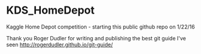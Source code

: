 # KDS_HomeDepot
Kaggle Home Depot competition - starting this public github repo on 1/22/16

Thank you Roger Dudler for writing and publishing the best git guide I've seen
http://rogerdudler.github.io/git-guide/ 

